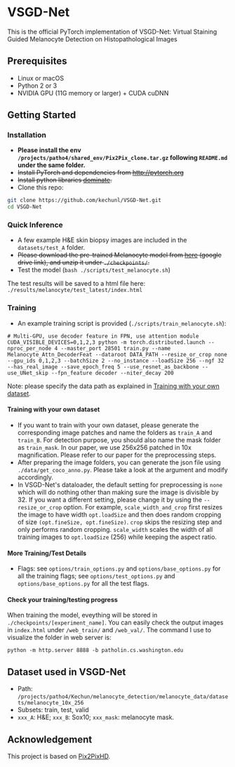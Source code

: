 # VSGD-Net
This is the official PyTorch implementation of VSGD-Net: Virtual Staining Guided Melanocyte Detection on Histopathological Images

## Prerequisites
- Linux or macOS
- Python 2 or 3
- NVIDIA GPU (11G memory or larger) + CUDA cuDNN

## Getting Started
### Installation
- **Please install the env ```/projects/patho4/shared_env/Pix2Pix_clone.tar.gz``` following ```README.md``` under the same folder.**
- ~~Install PyTorch and dependencies from http://pytorch.org~~
- ~~Install python libraries [dominate](https://github.com/Knio/dominate).~~
- Clone this repo:
```bash
git clone https://github.com/kechunl/VSGD-Net.git
cd VSGD-Net
```

### Quick Inference
- A few example H&E skin biopsy images are included in the ```datasets/test_A``` folder.
- ~~Please download the pre-trained Melanocyte model from [here](https://drive.google.com/file/d/1nVftbE-h8t7OVcTmFR-9FQqRnIkbZIY9/view?usp=sharing) (google drive link), and unzip it under ```./checkpoints/```.~~
- Test the model (```bash ./scripts/test_melanocyte.sh```)

The test results will be saved to a html file here: ```./results/melanocyte/test_latest/index.html```

### Training
- An example training script is provided (```./scripts/train_melanocyte.sh```):
```
# Multi-GPU, use decoder feature in FPN, use attention module
CUDA_VISIBLE_DEVICES=0,1,2,3 python -m torch.distributed.launch --nproc_per_node 4 --master_port 28501 train.py --name Melanocyte_Attn_DecoderFeat --dataroot DATA_PATH --resize_or_crop none --gpu_ids 0,1,2,3 --batchSize 2 --no_instance --loadSize 256 --ngf 32 --has_real_image --save_epoch_freq 5 --use_resnet_as_backbone --use_UNet_skip --fpn_feature decoder --niter_decay 200
```
Note: please specify the data path as explained in [Training with your own dataset](#Training-with-your-own-dataset).

#### Training with your own dataset
- If you want to train with your own dataset, please generate the corresponding image patches and name the folders as ```train_A``` and ```train_B```. For detection purpose, you should also name the mask folder as ```train_mask```. In our paper, we use 256x256 patched in 10x magnification. Please refer to our paper for the preprocessing steps.
- After preparing the image folders, you can generate the json file using ```./data/get_coco_anno.py```. Please take a look at the argument and modify accordingly.
- In VSGD-Net's dataloader, the default setting for preprocessing is `none` which will do nothing other than making sure the image is divisible by 32. If you want a different setting, please change it by using the `--resize_or_crop` option. For example, `scale_width_and_crop` first resizes the image to have width `opt.loadSize` and then does random cropping of size `(opt.fineSize, opt.fineSize)`. `crop` skips the resizing step and only performs random cropping. `scale_width` scales the width of all training images to `opt.loadSize` (256) while keeping the aspect ratio. 

#### More Training/Test Details
- Flags: see `options/train_options.py` and `options/base_options.py` for all the training flags; see `options/test_options.py` and `options/base_options.py` for all the test flags.

#### Check your training/testing progress
When training the model, eveything will be stored in ``./checkpoints/[experiment_name]``. You can easily check the output images in ``index.html`` under ``/web_train/`` and ``/web_val/``. The command I use to visualize the folder in web server is:

	python -m http.server 8888 -b patholin.cs.washington.edu


## Dataset used in VSGD-Net
- Path: ```/projects/patho4/Kechun/melanocyte_detection/melanocyte_data/datasets/melanocyte_10x_256```
- Subsets: train, test, valid
- ```xxx_A```: H&E;
  ```xxx_B```: Sox10;
  ```xxx_mask```: melanocyte mask.

## Acknowledgement

This project is based on [Pix2PixHD](https://github.com/NVIDIA/pix2pixHD).